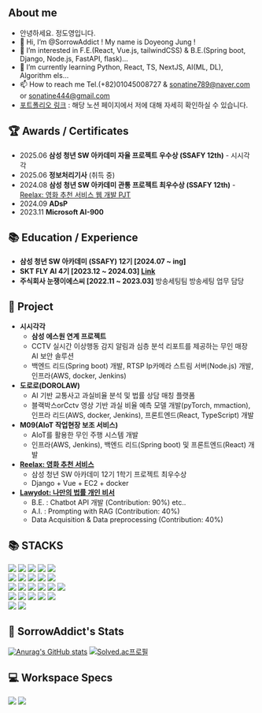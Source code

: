 ## About me 
- 안녕하세요. 정도영입니다.
- 👋 Hi, I’m @SorrowAddict ! My name is Doyeong Jung !
- 👀 I’m interested in F.E.(React, Vue.js, tailwindCSS) & B.E.(Spring boot, Django, Node.js, FastAPI, flask)...
- 🌱 I’m currently learning Python, React, TS, NextJS, AI(ML, DL), Algorithm els...
- 📫 How to reach me Tel.(+82)01045008727 & sonatine789@naver.com or sonatine444@gmail.com
- [포트폴리오 링크](https://thin-dance-ef7.notion.site/0b310714bd6e48a5a68f636202c1b4dc?pvs=74) : 해당 노션 페이지에서 저에 대해 자세히 확인하실 수 있습니다.

## 🏆 Awards / Certificates

- 2025.06     **삼성 청년 SW 아카데미 자율 프로젝트 우수상 (SSAFY 12th)** - 시시각각
- 2025.06     **정보처리기사** (취득 중)
- 2024.08     **삼성 청년 SW 아카데미 관통 프로젝트 최우수상 (SSAFY 12th)** - [Reelax: 영화 추천 서비스 웹 개발 PJT](https://github.com/SorrowAddict/Reelax)
- 2024.09     **ADsP**
- 2023.11     **Microsoft AI-900**

## 📚 Education / Experience

- **삼성 청년 SW 아카데미 (SSAFY) 12기 [2024.07 ~ ing]**
- **SKT FLY AI 4기 [2023.12 ~ 2024.03] [Link](https://github.com/SorrowAddict/SK-FLY-AI)**
- **주식회사 눈쟁이에스씨 [2022.11 ~ 2023.03]** 방송세팅팀 방송세팅 업무 담당

## 📌 Project

- **시시각각**
  - **삼성 에스원 연계 프로젝트**
  - CCTV 실시간 이상행동 감지 알림과 심층 분석 리포트를 제공하는 무인 매장 AI 보안 솔루션
  - 백엔드 리드(Spring boot) 개발, RTSP Ip카메라 스트림 서버(Node.js) 개발, 인프라(AWS, docker, Jenkins)
- **도로로(DOROLAW)**
  - AI 기반 교통사고 과실비율 분석 및 법률 상담 매칭 플랫폼
  - 블랙박스orCctv 영상 기반 과실 비율 예측 모델 개발(pyTorch, mmaction), 인프라 리드(AWS, docker, Jenkins), 프론트엔드(React, TypeScript) 개발
- **M09(AIoT 작업현장 보조 서비스)**
  - AIoT를 활용한 무인 주행 시스템 개발
  - 인프라(AWS, Jenkins), 백엔드 리드(Spring boot) 및 프론트엔드(React) 개발
- **[Reelax: 영화 추천 서비스](https://github.com/SorrowAddict/Reelax)**
  - 삼성 청년 SW 아카데미 12기 1학기 프로젝트 최우수상
  - Django + Vue + EC2 + docker
- **[Lawydot: 나만의 법률 개인 비서](https://github.com/SorrowAddict/SKT_Lawydot_project)**
  - B.E. : Chatbot API 개발 (Contribution: 90%) etc..
  - A.I. : Prompting with RAG (Contribution: 40%)
  - Data Acquisition & Data preprocessing (Contribution: 40%)

## 📚 STACKS

<div>  
  <img src="https://img.shields.io/badge/python-3776AB?style=flat-square&logo=python&logoColor=white"> 
  <img src="https://img.shields.io/badge/flask-000000?style=flat-square&logo=flask&logoColor=white">
  <img src="https://img.shields.io/badge/tensorflow-FF6F00?style=flat-square&logo=tensorflow&logoColor=white">
  <img src="https://img.shields.io/badge/pytorch-EE4C2C?style=flat-square&logo=pytorch&logoColor=white">
  <img src="https://img.shields.io/badge/opencv-5C3EE8?style=flat-square&logo=opencv&logoColor=black">
  <br>
  
  <img src="https://img.shields.io/badge/html5-E34F26?style=flat-square&logo=html5&logoColor=white"> 
  <img src="https://img.shields.io/badge/css-1572B6?style=flat-square&logo=css3&logoColor=white"> 
  <img src="https://img.shields.io/badge/javascript-F7DF1E?style=flat-square&logo=javascript&logoColor=black"> 
  <img src="https://img.shields.io/badge/jquery-0769AD?style=flat-square&logo=jquery&logoColor=white">
  <img src="https://img.shields.io/badge/bootstrap-7952B3?style=flat-square&logo=bootstrap&logoColor=white">
  <br>

  <img src="https://img.shields.io/badge/django-092E20?style=flat-square&logo=django&logoColor=white">
  <img src="https://img.shields.io/badge/vue.js-4FC08D?style=flat-square&logo=vue.js&logoColor=white">
  <img src="https://img.shields.io/badge/react-61DAFB?style=flat-square&logo=react&logoColor=black">
  <!--
  <img src="https://img.shields.io/badge/typescript-3178C6?style=flat-square&logo=typescript&logoColor=white">
  -->
  <img src="https://img.shields.io/badge/node.js-339933?style=flat-square&logo=Node.js&logoColor=black">
  <img src="https://img.shields.io/badge/express-000000?style=flat-square&logo=express&logoColor=white"> 
  <img src="https://img.shields.io/badge/fastapi-009688?style=flat-square&logo=fastapi&logoColor=white"> 
<!--   <img src="https://img.shields.io/badge/axios-5A29E4?style=flat-square&logo=axios&logoColor=white"> 
  <img src="https://img.shields.io/badge/npm-CB3837?style=flat-square&logo=npm&logoColor=white"> -->
  <br>

  <img src="https://img.shields.io/badge/linux-FCC624?style=flat-square&logo=linux&logoColor=black"> 
  <img src="https://img.shields.io/badge/amazon ec2-FF9900?style=flat-square&logo=amazonec2&logoColor=black"> 
  <img src="https://img.shields.io/badge/azure-FF9900?style=flat-square&logo=amazonec2&logoColor=black"> 
<!--   <img src="https://img.shields.io/badge/nginx-009639?style=flat-square&logo=nginx&logoColor=white"> -->
  <img src="https://img.shields.io/badge/docker-2496ED?style=flat-square&logo=docker&logoColor=white">
  <img src="https://img.shields.io/badge/kubernetes-326CE5?style=flat-square&logo=kubernetes&logoColor=white">
  <br>

  <img src="https://img.shields.io/badge/mongoDB-47A248?style=flat-square&logo=MongoDB&logoColor=white">
  <img src="https://img.shields.io/badge/PostgreSQL-336791?style=flat-square&logo=postgresql&logoColor=white">
<!--   <img src="https://img.shields.io/badge/mysql-4479A1?style=flat-square&logo=mysql&logoColor=white">
  <img src="https://img.shields.io/badge/mariaDB-003545?style=flat-square&logo=mariaDB&logoColor=white"> -->
  <br>
</div>

## 📝 SorrowAddict's Stats

[![Anurag's GitHub stats](https://github-readme-stats.vercel.app/api?username=SorrowAddict)](https://github.com/anuraghazra/github-readme-stats)
[![Solved.ac프로필](http://mazassumnida.wtf/api/v2/generate_badge?boj=sorrowaddict)](https://solved.ac/sorrowaddict)

## 💻 Workspace Specs

<div>
  <img src="https://img.shields.io/badge/Intel-Core_i7_13700k-0071C5?style=flat-sqaure&logo=intel&logoColor=white">  
  <img src="https://img.shields.io/badge/NVIDIA-RTX3070Ti-76B900?style=flat-sqaure&logo=nvidia&logoColor=white">
</div>

<!--
SorrowAddict/SorrowAddict is a ✨ special ✨ repository because its `README.md` (this file) appears on your GitHub profile.
You can click the Preview link to take a look at your changes.
-->
